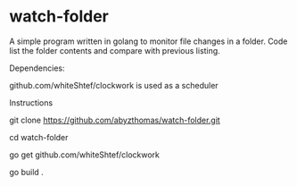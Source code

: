 # watch-folder
A simple program written in golang to monitor file changes in a folder.  Code list the folder contents and compare with previous listing.

Dependencies:

github.com/whiteShtef/clockwork is used as a scheduler



Instructions

git clone https://github.com/abyzthomas/watch-folder.git

cd watch-folder

go get github.com/whiteShtef/clockwork

go build .



